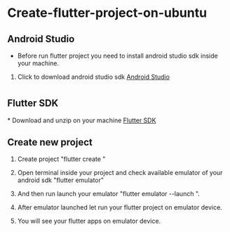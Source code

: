 # Create-flutter-project-on-ubuntu

## Android Studio

* Before run flutter project you need to install android studio sdk inside your machine.
1. Click to download android studio sdk <a href="https://developer.android.com/studio/?gclid=CjwKCAiAqt7jBRAcEiwAof2uK9JiUr1-qNHVB9D5jTMYEMBYNaG3E7q9TK18ojSk3higFebke26yHxoCF-8QAvD_BwE" target="_blank">Android Studio</a>

#

<h2> Flutter SDK </h2>
* Download and unzip on your machine <a href="https://flutter.dev/docs/get-started/install" tartget="_blank">Flutter SDK<a> 


## Create new project

1. Create project "flutter create <project name>"
  
2. Open terminal inside your project and check available emulator of your android sdk "flutter emulator"

3. And then run launch your emulator "flutter emulator --launch <emulator device name>".
  
4. After emulator launched let run your flutter project on emulator device.

5. You will see your flutter apps on emulator device.
